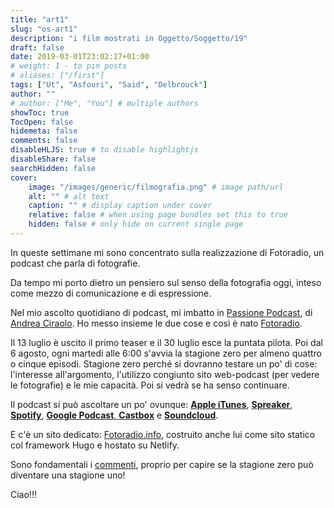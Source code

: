 ```yaml
---
title: "art1"
slug: "os-art1"
description: "i film mostrati in Oggetto/Soggetto/19"
draft: false
date: 2019-03-01T23:02:17+01:00
# weight: 1 - to pin posts
# aliases: ["/first"]
tags: ["Ut", "Asfouri", "Said", "Delbrouck"]
author: ""
# author: ["Me", "You"] # multiple authors
showToc: true
TocOpen: false
hidemeta: false
comments: false
disableHLJS: true # to disable highlightjs
disableShare: false
searchHidden: false
cover:
    image: "/images/generic/filmografia.png" # image path/url
    alt: "" # alt text
    caption: "" # display caption under cover
    relative: false # when using page bundles set this to true
    hidden: false # only hide on current single page
---
```



In queste settimane mi sono concentrato sulla realizzazione di Fotoradio, un podcast che parla di fotografie.

Da tempo mi porto dietro un pensiero sul senso della fotografia oggi, inteso come mezzo di comunicazione e di espressione.

Nel mio ascolto quotidiano di podcast, mi imbatto in <a href="https://www.spreaker.com/show/passione-podcast">Passione Podcast</a>, di <a href="https://officine.me">Andrea Ciraolo</a>. Ho messo insieme le due cose e così è nato <a href="https://www.spreaker.com/show/fotoradio-un-podcast-sulle-fotografie">Fotoradio</a>.

Il 13 luglio è uscito il primo teaser e il 30 luglio esce la puntata pilota. Poi dal 6 agosto, ogni martedi alle 6:00 s'avvia la stagione zero per almeno quattro o cinque episodi. Stagione zero perché si dovranno testare un po' di cose: l'interesse all'argomento, l'utilizzo congiunto sito web-podcast (per vedere le fotografie) e le mie capacità.
Poi si vedrà se ha senso continuare.

Il podcast si può ascoltare un po' ovunque: <a href="https://podcasts.apple.com/it/podcast/fotoradio-un-podcast-sulle-fotografie/id1473090985">**Apple iTunes**</a>, <a href="https://www.spreaker.com/show/fotoradio-un-podcast-sulle-fotografie">**Spreaker**</a>, <a href="https://open.spotify.com/show/3dzBBFOJD2gaz2pRdhlzYh">**Spotify**</a>, <a href="https://www.google.com/podcasts?feed=aHR0cHM6Ly93d3cuc3ByZWFrZXIuY29tL3Nob3cvMzYwNzI4OS9lcGlzb2Rlcy9mZWVk">**Google Podcast**<a href="https://castbox.fm/channel/Fotoradio-un-podcast-sulle-fotografie-id2203635?country=it">, **Castbox**</a> e <a href="https://soundcloud.com/user-153455998">**Soundcloud**</a>.

E c'è un sito dedicato: <a href="https://fotoradio.info">Fotoradio.info</a>, costruito anche lui come sito statico col framework Hugo e hostato su Netlify.

Sono fondamentali i <a href="https://fotoradio.info/contact/">commenti</a>, proprio per capire se la stagione zero può diventare una stagione uno!

Ciao!!!
